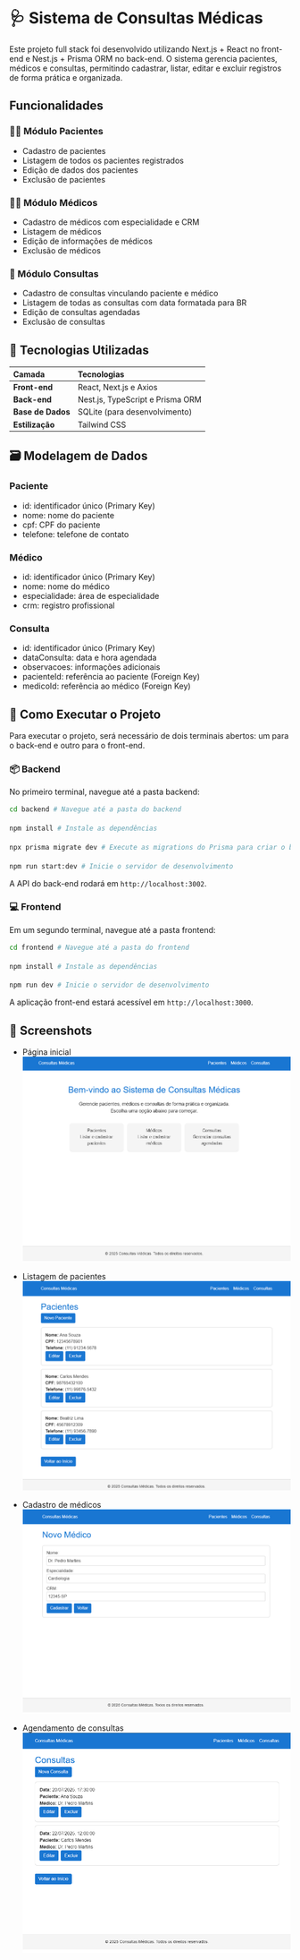 # 🩺 Sistema de Consultas Médicas
Este projeto full stack foi desenvolvido utilizando Next.js + React no front-end e Nest.js + Prisma ORM no back-end. O sistema gerencia pacientes, médicos e consultas, permitindo cadastrar, listar, editar e excluir registros de forma prática e organizada.

## Funcionalidades

### 🙍‍♂️ Módulo Pacientes
- Cadastro de pacientes
- Listagem de todos os pacientes registrados
- Edição de dados dos pacientes
- Exclusão de pacientes

### 👨‍⚕️ Módulo Médicos
- Cadastro de médicos com especialidade e CRM
- Listagem de médicos
- Edição de informações de médicos
- Exclusão de médicos

### 📅 Módulo Consultas
- Cadastro de consultas vinculando paciente e médico
- Listagem de todas as consultas com data formatada para BR
- Edição de consultas agendadas
- Exclusão de consultas

## 🧱 Tecnologias Utilizadas

| Camada         | Tecnologias                        |
| :------------- | :--------------------------------- |
| **Front-end** | React, Next.js e Axios |
| **Back-end** | Nest.js, TypeScript e Prisma ORM    |
| **Base de Dados**| SQLite (para desenvolvimento)   |
| **Estilização**| Tailwind CSS                       |

## 🗃️ Modelagem de Dados

### Paciente
- id: identificador único (Primary Key)
- nome: nome do paciente
- cpf: CPF do paciente
- telefone: telefone de contato

### Médico
- id: identificador único (Primary Key)
- nome: nome do médico
- especialidade: área de especialidade
- crm: registro profissional

### Consulta
- id: identificador único (Primary Key)
- dataConsulta: data e hora agendada
- observacoes: informações adicionais
- pacienteId: referência ao paciente (Foreign Key)
- medicoId: referência ao médico (Foreign Key)

## 🚀 Como Executar o Projeto

Para executar o projeto, será necessário de dois terminais abertos: um para o back-end e outro para o front-end.

### 📦 Backend

No primeiro terminal, navegue até a pasta backend:

```bash
cd backend # Navegue até a pasta do backend

npm install # Instale as dependências

npx prisma migrate dev # Execute as migrations do Prisma para criar o banco e tabelas

npm run start:dev # Inicie o servidor de desenvolvimento
```
A API do back-end rodará em `http://localhost:3002`.

### 💻 Frontend

Em um segundo terminal, navegue até a pasta frontend:

```bash
cd frontend # Navegue até a pasta do frontend

npm install # Instale as dependências

npm run dev # Inicie o servidor de desenvolvimento
```
A aplicação front-end estará acessível em `http://localhost:3000`.

## 📸 Screenshots

- Página inicial
![Página inicial](screenshots/image-3.png)

- Listagem de pacientes
![Listagem de pacientes](screenshots/image-1.png)

- Cadastro de médicos
![Cadastro de médicos](screenshots/image.png)

- Agendamento de consultas
![Agendamento de consultas](screenshots/image-2.png)
